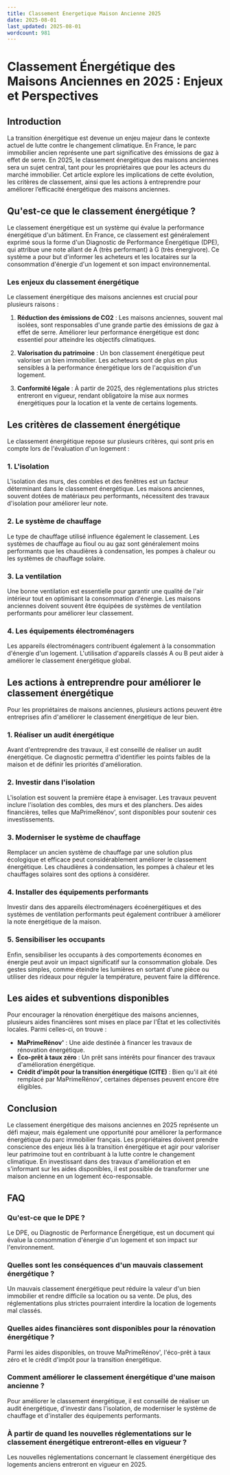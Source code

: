 ```yaml
---
title: Classement Energetique Maison Ancienne 2025
date: 2025-08-01
last_updated: 2025-08-01
wordcount: 981
---
```


# Classement Énergétique des Maisons Anciennes en 2025 : Enjeux et Perspectives

## Introduction

La transition énergétique est devenue un enjeu majeur dans le contexte actuel de lutte contre le changement climatique. En France, le parc immobilier ancien représente une part significative des émissions de gaz à effet de serre. En 2025, le classement énergétique des maisons anciennes sera un sujet central, tant pour les propriétaires que pour les acteurs du marché immobilier. Cet article explore les implications de cette évolution, les critères de classement, ainsi que les actions à entreprendre pour améliorer l’efficacité énergétique des maisons anciennes.

## Qu'est-ce que le classement énergétique ?

Le classement énergétique est un système qui évalue la performance énergétique d'un bâtiment. En France, ce classement est généralement exprimé sous la forme d'un Diagnostic de Performance Énergétique (DPE), qui attribue une note allant de A (très performant) à G (très énergivore). Ce système a pour but d'informer les acheteurs et les locataires sur la consommation d'énergie d'un logement et son impact environnemental.

### Les enjeux du classement énergétique

Le classement énergétique des maisons anciennes est crucial pour plusieurs raisons :

1. **Réduction des émissions de CO2** : Les maisons anciennes, souvent mal isolées, sont responsables d'une grande partie des émissions de gaz à effet de serre. Améliorer leur performance énergétique est donc essentiel pour atteindre les objectifs climatiques.

2. **Valorisation du patrimoine** : Un bon classement énergétique peut valoriser un bien immobilier. Les acheteurs sont de plus en plus sensibles à la performance énergétique lors de l'acquisition d'un logement.

3. **Conformité légale** : À partir de 2025, des réglementations plus strictes entreront en vigueur, rendant obligatoire la mise aux normes énergétiques pour la location et la vente de certains logements.

## Les critères de classement énergétique

Le classement énergétique repose sur plusieurs critères, qui sont pris en compte lors de l'évaluation d'un logement :

### 1. L'isolation

L'isolation des murs, des combles et des fenêtres est un facteur déterminant dans le classement énergétique. Les maisons anciennes, souvent dotées de matériaux peu performants, nécessitent des travaux d'isolation pour améliorer leur note.

### 2. Le système de chauffage

Le type de chauffage utilisé influence également le classement. Les systèmes de chauffage au fioul ou au gaz sont généralement moins performants que les chaudières à condensation, les pompes à chaleur ou les systèmes de chauffage solaire.

### 3. La ventilation

Une bonne ventilation est essentielle pour garantir une qualité de l'air intérieur tout en optimisant la consommation d'énergie. Les maisons anciennes doivent souvent être équipées de systèmes de ventilation performants pour améliorer leur classement.

### 4. Les équipements électroménagers

Les appareils électroménagers contribuent également à la consommation d'énergie d'un logement. L'utilisation d'appareils classés A ou B peut aider à améliorer le classement énergétique global.

## Les actions à entreprendre pour améliorer le classement énergétique

Pour les propriétaires de maisons anciennes, plusieurs actions peuvent être entreprises afin d'améliorer le classement énergétique de leur bien.

### 1. Réaliser un audit énergétique

Avant d'entreprendre des travaux, il est conseillé de réaliser un audit énergétique. Ce diagnostic permettra d'identifier les points faibles de la maison et de définir les priorités d'amélioration.

### 2. Investir dans l'isolation

L'isolation est souvent la première étape à envisager. Les travaux peuvent inclure l'isolation des combles, des murs et des planchers. Des aides financières, telles que MaPrimeRénov', sont disponibles pour soutenir ces investissements.

### 3. Moderniser le système de chauffage

Remplacer un ancien système de chauffage par une solution plus écologique et efficace peut considérablement améliorer le classement énergétique. Les chaudières à condensation, les pompes à chaleur et les chauffages solaires sont des options à considérer.

### 4. Installer des équipements performants

Investir dans des appareils électroménagers écoénergétiques et des systèmes de ventilation performants peut également contribuer à améliorer la note énergétique de la maison.

### 5. Sensibiliser les occupants

Enfin, sensibiliser les occupants à des comportements économes en énergie peut avoir un impact significatif sur la consommation globale. Des gestes simples, comme éteindre les lumières en sortant d'une pièce ou utiliser des rideaux pour réguler la température, peuvent faire la différence.

## Les aides et subventions disponibles

Pour encourager la rénovation énergétique des maisons anciennes, plusieurs aides financières sont mises en place par l'État et les collectivités locales. Parmi celles-ci, on trouve :

- **MaPrimeRénov'** : Une aide destinée à financer les travaux de rénovation énergétique.
- **Éco-prêt à taux zéro** : Un prêt sans intérêts pour financer des travaux d'amélioration énergétique.
- **Crédit d'impôt pour la transition énergétique (CITE)** : Bien qu'il ait été remplacé par MaPrimeRénov', certaines dépenses peuvent encore être éligibles.

## Conclusion

Le classement énergétique des maisons anciennes en 2025 représente un défi majeur, mais également une opportunité pour améliorer la performance énergétique du parc immobilier français. Les propriétaires doivent prendre conscience des enjeux liés à la transition énergétique et agir pour valoriser leur patrimoine tout en contribuant à la lutte contre le changement climatique. En investissant dans des travaux d'amélioration et en s'informant sur les aides disponibles, il est possible de transformer une maison ancienne en un logement éco-responsable.

## FAQ

### Qu'est-ce que le DPE ?

Le DPE, ou Diagnostic de Performance Énergétique, est un document qui évalue la consommation d'énergie d'un logement et son impact sur l'environnement.

### Quelles sont les conséquences d'un mauvais classement énergétique ?

Un mauvais classement énergétique peut réduire la valeur d'un bien immobilier et rendre difficile sa location ou sa vente. De plus, des réglementations plus strictes pourraient interdire la location de logements mal classés.

### Quelles aides financières sont disponibles pour la rénovation énergétique ?

Parmi les aides disponibles, on trouve MaPrimeRénov', l'éco-prêt à taux zéro et le crédit d'impôt pour la transition énergétique.

### Comment améliorer le classement énergétique d'une maison ancienne ?

Pour améliorer le classement énergétique, il est conseillé de réaliser un audit énergétique, d'investir dans l'isolation, de moderniser le système de chauffage et d'installer des équipements performants.

### À partir de quand les nouvelles réglementations sur le classement énergétique entreront-elles en vigueur ?

Les nouvelles réglementations concernant le classement énergétique des logements anciens entreront en vigueur en 2025.